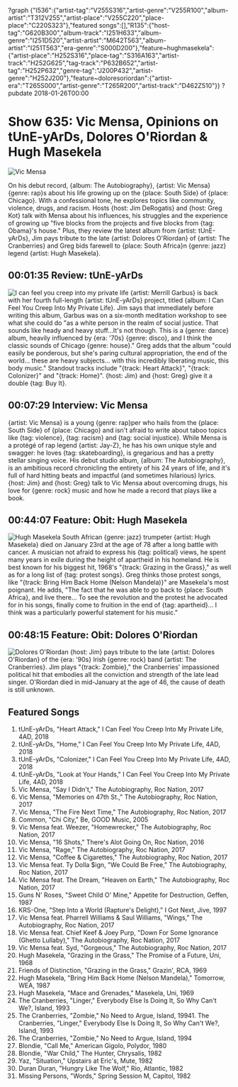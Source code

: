 ?graph {"I536":{"artist-tag":"V255S316","artist-genre":"V255R100","album-artist":"T312V255","artist-place":"V255C220","place-place":"C220S323"},"featured songs":[],"R135":{"host-tag":"G620B300","album-track":"I251H633","album-genre":"I251D520","artist-artist":"M642T563","album-artist":"I251T563","era-genre":"S000D200"},"feature~hughmasekela":{"artist-place":"H252S316","place-tag":"S316A163","artist-track":"H252G625","tag-track":"P632B652","artist-tag":"H252P632","genre-tag":"J200P432","artist-genre":"H252J200"},"feature~doloresoriordan":{"artist-era":"T265S000","artist-genre":"T265R200","artist-track":"D462Z510"}}
?pubdate 2018-01-26T00:00

# Show 635: Vic Mensa, Opinions on tUnE-yArDs, Dolores O'Riordan & Hugh Masekela

![Vic Mensa](//static.soundopinions.org/images/2018/vic_mensa.jpg)

On his debut record, {album: The Autobiography}, {artist: Vic Mensa} {genre: rap}s about his life growing up on the {place: South Side} of {place: Chicago}. With a confessional tone, he explores topics like community, violence, drugs, and racism. Hosts {host: Jim DeRogatis} and {host: Greg Kot} talk with Mensa about his influences, his struggles and the experience of growing up "five blocks from the projects and five blocks from {tag: Obama}'s house." Plus, they review the latest album from {artist: tUnE-yArDs}, Jim pays tribute to the late {artist: Dolores O'Riordan} of {artist: The Cranberries} and Greg bids farewell to {place: South Africa}n {genre: jazz} legend {artist: Hugh Masekela}.

## 00:01:35 Review: tUnE-yArDs
![I can feel you creep into my private life](http://is2.mzstatic.com/image/thumb/Music118/v4/4e/91/cb/4e91cb50-2a07-6d7f-0502-79ff1b760b27/source/600x600bb.jpg "308179967/1293278309")
{artist: Merrill Garbus} is back with her fourth full-length {artist: tUnE-yArDs} project, titled {album: I Can Feel You Creep Into My Private Life}. Jim says that immediately before writing this album, Garbus was on a six-month meditation workshop to see what she could do "as a white person in the realm of social justice. That sounds like heady and heavy stuff…It's not though. This is a {genre: dance} album, heavily influenced by {era: '70s} {genre: disco}, and I think the classic sounds of Chicago {genre: house}."
Greg adds that the album "could easily be ponderous, but she's paring cultural appropriation, the end of the world… these are heavy subjects… with this incredibly liberating music, this body music." Standout tracks include "{track: Heart Attack}", "{track: Colonizer}" and "{track: Home}". {host: Jim} and {host: Greg} give it a double {tag: Buy It}.


## 00:07:29 Interview: Vic Mensa
{artist: Vic Mensa} is a young {genre: rap}per who hails from the {place: South Side} of {place: Chicago} and isn't afraid to write about taboo topics like {tag: violence}, {tag: racism} and {tag: social injustice}. While Mensa is a protégé of rap legend {artist: Jay-Z}, he has his own unique style and swagger: he loves {tag: skateboarding}, is gregarious and has a pretty stellar singing voice. His debut studio album, {album: The Autobiography}, is an ambitious record chronicling the entirety of his 24 years of life, and it's full of hard hitting beats and impactful (and sometimes hilarious) lyrics. {host: Jim} and {host: Greg} talk to Vic Mensa about overcoming drugs, his love for {genre: rock} music and how he made a record that plays like a book.


## 00:44:07 Feature: Obit: Hugh Masekela
![Hugh Masekela](//static.soundopinions.org/images/2018/hugh_m.jpg)
South African {genre: jazz} trumpeter {artist: Hugh Masekela} died on January 23rd at the age of 78 after a long battle with cancer. A musician not afraid to express his {tag: political} views, he spent many years in exile during the height of apartheid in his homeland. He is best known for his biggest hit, 1968's "{track: Grazing in the Grass}," as well as for a long list of {tag: protest songs}. Greg thinks those protest songs, like "{track: Bring Him Back Home (Nelson Mandela)}" are Masekela's most poignant. He adds, "The fact that he was able to go back to {place: South Africa}, and live there… To see the revolution and the protest he advocated for in his songs, finally come to fruition in the end of {tag: apartheid}… I think was a particularly powerful statement for his music."

## 00:48:15 Feature: Obit: Dolores O'Riordan
![Dolores O'Riordan](//static.soundopinions.org/images/2018/dolores_o.jpg)
{host: Jim} pays tribute to the late {artist: Dolores O'Riordan} of the {era: '90s} Irish {genre: rock} band {artist: The Cranberries}. Jim plays "{track: Zombie}," the Cranberries' impassioned political hit that embodies all the conviction and strength of the late lead singer. O'Riordan died in mid-January at the age of 46, the cause of death is still unknown. 


## Featured Songs
1. tUnE-yArDs, "Heart Attack," I Can Feel You Creep Into My Private Life, 4AD, 2018
1. tUnE-yArDs, "Home," I Can Feel You Creep Into My Private Life, 4AD, 2018
1. tUnE-yArDs, "Colonizer," I Can Feel You Creep Into My Private Life, 4AD, 2018
1. tUnE-yArDs, "Look at Your Hands," I Can Feel You Creep Into My Private Life, 4AD, 2018
1. Vic Mensa, "Say I Didn't," The Autobiography, Roc Nation, 2017
1. Vic Mensa, "Memories on 47th St.," The Autobiography, Roc Nation, 2017
1. Vic Mensa, "The Fire Next Time," The Autobiography, Roc Nation, 2017
1. Common, "Chi City," Be, GOOD Music, 2005
1. Vic Mensa feat. Weezer, "Homewrecker," The Autobiography, Roc Nation, 2017
1. Vic Mensa, "16 Shots," There's Alot Going On, Roc Nation, 2016
1. Vic Mensa, "Rage," The Autobiography, Roc Nation, 2017
1. Vic Mensa, "Coffee & Cigarettes," The Autobiography, Roc Nation, 2017
1. Vic Mensa feat. Ty Dolla $ign, "We Could Be Free," The Autobiography, Roc Nation, 2017
1. Vic Mensa feat. The Dream, "Heaven on Earth," The Autobiography, Roc Nation, 2017
1. Guns N' Roses, "Sweet Child O' Mine," Appetite for Destruction, Geffen, 1987
1. KRS-One, "Step Into a World (Rapture's Delight)," I Got Next, Jive, 1997
1. Vic Mensa feat. Pharrell Williams & Saul Williams, "Wings," The Autobiography, Roc Nation, 2017
1. Vic Mensa feat. Chief Keef & Joey Purp, "Down For Some Ignorance (Ghetto Lullaby)," The Autobiography, Roc Nation, 2017
1. Vic Mensa feat. Syd, "Gorgeous," The Autobiography, Roc Nation, 2017
1. Hugh Masekela, "Grazing in the Grass," The Promise of a Future, Uni, 1968
1. Friends of Distinction, "Grazing in the Grass," Grazin', RCA, 1969
1. Hugh Masekela, "Bring Him Back Home (Nelson Mandela)," Tomorrow, WEA, 1987
1. Hugh Masekela, "Mace and Grenades," Masekela, Uni, 1969
1. The Cranberries, "Linger," Everybody Else Is Doing It, So Why Can't We?, Island, 1993
1. The Cranberries, "Zombie," No Need to Argue, Island, 19941. The Cranberries, "Linger," Everybody Else Is Doing It, So Why Can't We?, Island, 1993
1. The Cranberries, "Zombie," No Need to Argue, Island, 1994
1. Blondie, "Call Me," American Gigolo, Polydor, 1980
1. Blondie, "War Child," The Hunter, Chrysalis, 1982
1. Yaz, "Situation," Upstairs at Eric's, Mute, 1982
1. Duran Duran, "Hungry Like The Wolf," Rio, Atlantic, 1982
1. Missing Persons, "Words," Spring Session M, Capitol, 1982